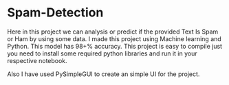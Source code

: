 # Spam-Detection
Here in this project we can analysis or predict if the provided Text Is Spam or Ham by using some data. I made this project using Machine learning and Python. This model has 98+% accuracy. This project is easy to compile just you need to install some required python libraries  and run it in your respective notebook.

Also I have used PySimpleGUI to create an simple UI for the project.
